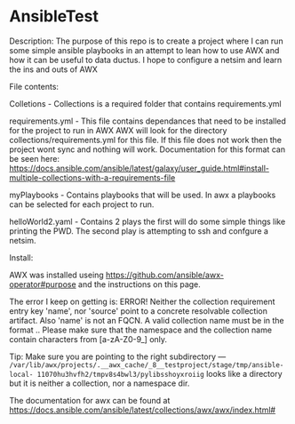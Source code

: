 # AnsibleTest
Description:
The purpose of this repo is to create a project where I can run some simple ansible playbooks in an attempt to lean 
how to use AWX and how it can be useful to data ductus. I hope to configure a netsim and learn the ins and outs of
AWX


File contents:

Colletions - Collections is a required folder that contains requirements.yml

requirements.yml - This file contains dependances that need to be installed for the project to run in AWX
AWX will look for the directory collections/requirements.yml for this file. If this file does not work then
the project wont sync and nothing will work. Documentation for this format can be seen here: 
https://docs.ansible.com/ansible/latest/galaxy/user_guide.html#install-multiple-collections-with-a-requirements-file



myPlaybooks - Contains playbooks that will be used. In awx a playbooks can be selected for each project to run.

helloWorld2.yaml - Contains 2 plays the first will do some simple things like printing the PWD. The second play 
is attempting to ssh and confgure a netsim.



Install:

AWX was installed useing https://github.com/ansible/awx-operator#purpose and the instructions on this page. 



The error I keep on getting is:
ERROR! Neither the collection requirement entry key 'name', nor 'source' point to a concrete resolvable collection 
artifact. Also 'name' is not an FQCN. A valid collection name must be in the format <namespace>.<collection>. Please 
make sure that the namespace and the collection name  contain characters from [a-zA-Z0-9_] only.

Tip: Make sure you are pointing to the right subdirectory — 
  `/var/lib/awx/projects/.__awx_cache/_8__testproject/stage/tmp/ansible-local-
  11070hu3hvfh2/tmpv8s4bwl3/pylibsshoyxroiig`
looks like a directory but it is neither a collection, nor a namespace dir.


The documentation for awx can be found at https://docs.ansible.com/ansible/latest/collections/awx/awx/index.html#
